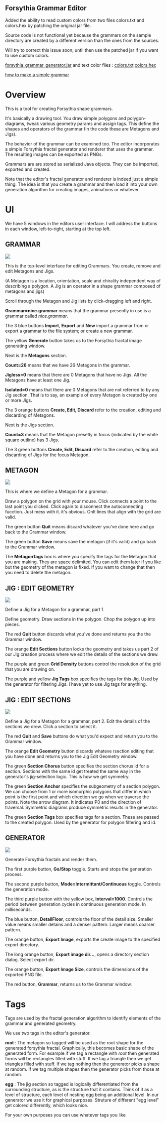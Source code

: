 ## Forsythia Grammar Editor

Added the ability to read custom colors from two  files colors.txt and colors.hex by patching the original jar file.

Source code is not functional yet because the grammars on the sample directory are created by a different version than the
ones from the sources.

Will try to correct this issue soon, until then use the patched jar if you want to use custom colors.

[forsythia_grammar_generator.jar](https://github.com/firephil/Forsythia_Grammar_editor/blob/master/binary/forsythia_grammar_generator.jar)
and text color files :
[colors.txt](https://github.com/firephil/Forsythia_Grammar_editor/blob/master/binary/colors.txt)
[colors.hex](https://github.com/firephil/Forsythia_Grammar_editor/blob/master/binary/colors.hex)

[how to make a simple grammar](https://github.com/johnalexandergreene/Forsythia/raw/master/app/grammarEditor/bin/grammareditorwalkthrough_2017_05_12_how_to_make_a_simple_grammar.ogv)

# Overview

This is a tool for creating Forsythia shape grammars.

It's basically a drawing tool. You draw simple polygons and polygon-diagrams, tweak various geometry params and assign tags. 
This define the shapes and operators of the grammar (In the code these are Metagons and Jigs). 

The behavior of the grammar can be examined too. The editor incorporates a simple Forsythia fractal generator and renderer 
that uses the grammar. The resulting images can be exported as PNGs.

Grammars are are stored as serialized Java objects. They can be imported, exported and created.

Note that the editor's fractal generator and renderer is indeed just a simple thing. 
The idea is that you create a grammar and then load it into your own generation algorithm for creating images, animations or whatever. 

# UI

We have 5 windows in the editors user interface. I will address the buttons in each window, left-to-right, starting at the top left.

## GRAMMAR

![](/app/grammarEditor/doc/pix/GRAMMAR.png?raw=true)

This is the top-level interface for editing Grammars. You create, remove and edit Metagons and Jigs.

(A Metagon is a location, orientation, scale and chirality independent way of describing a polygon. A Jig is an operator in a shape grammar composed of metagons and jigs)

Scroll through the Metagon and Jig lists by click-dragging left and right.

**Grammar=nice.grammar** means that the grammar presently in use is a grammar called *nice.grammar*. 

The 3 blue buttons **Import**, **Export** and **New** import a grammar from or export a grammar to the file system; or create a new grammar.

The yellow **Generate** button takes us to the Forsythia fractal image generating window.

Next is the **Metagons** section.

**Count=26** means that we have 26 Metagons in the grammar. 

**Jigless=0** means that there are 0 Metagons that have no Jigs. All the Metagons have at least one Jig.

**Isolated=0** means that there are 0 Metagons that are not referred to by any Jig section. That is to say, an example of every Metagon is created by one or more Jigs.

The 3 orange buttons **Create, Edit, Discard** refer to the creation, editing and discarding of Metagons.

Next is the Jigs section.

**Count=3** means that the Metagon presetly in focus (indicated by the white square outline) has 3 Jigs.

The 3 green buttons **Create, Edit, Discard** refer to the creation, editing and discarding of Jigs for the focus Metagon.

## METAGON

![](/app/grammarEditor/doc/pix/METAGON.png?raw=true)

This is where we define a Metagon for a grammar.

Draw a polygon on the grid with your mouse. Click connects a point to the last point you clicked. Click again to disconnect the autoconnecting fucction. Just mess with it. it's obvious. Onlt lines that align with the grid are valid.

The green button **Quit** means discard whatever you've done here and go back to the Grammar window.

The green button **Save** means save the metagon (if it's valid) and go back to the Grammar window.

The **MetagonTags** box is where you specify the tags for the Metagon that you are making. They are space delimited. You can edit them later if you like but the geometry of the metagon is fixed. If you want to change that then you need to delete the metagon. 

## JIG : EDIT GEOMETRY

![](/app/grammarEditor/doc/pix/JIG_editgeometry.png?raw=true)

Define a Jig for a Metagon for a grammar, part 1.

Define geometry. Draw sections in the polygon. Chop the polygon up into pieces.

The red **Quit** button discards what you've done and returns you the the Grammar window.

The orange **Edit Sections** button locks the geometry and takes us part 2 of our Jig creation process where we edit the details of the sections we drew.

The purple and green **Grid Density** buttons control the resolution of the grid that you are drawing on.

The purple and yellow **Jig Tags** box specifies the tags for this Jig. Used by the generator for filtering Jigs. I have yet to use Jig tags for anything.

## JIG : EDIT SECTIONS

![](/app/grammarEditor/doc/pix/JIG_editsections.png?raw=true)

Define a Jig for a Metagon for a grammar, part 2. Edit the details of the sections we drew. Click a section to select it.

The red **Quit** and **Save** buttons do what you'd expect and return you to the Grammar window.

The orange **Edit Geometry** button discards whateve rsection editing that you have done and returns you to the Jig Edit Geometry window.

The green **Section Chorus** button specifies the section chorus id for a section. Sections with the same id get treated the same way in the generator's jig-selection logic. This is how we get symmetry.

The green **Section Anchor** specifies the subgeometry of a section polygon. We can choose from 1 or more isomorphic polygons that differ in which point is the first point and which direction we go when we traverse the points. Note the arrow diagram. It indicates P0 and the direction of traversal. Symmetric diagrams produce symmetric results in the generator.

The green **Section Tags** box specifies tags for a section. These are passed to the created polygon. Used by the generator for polygon filtering and id.

## GENERATOR

![](/app/grammarEditor/doc/pix/GENERATOR.png?raw=true)

Generate Forsythia fractals and render them.

The first purple button, **Go/Stop** toggle. Starts and stops the generation process.

The second purple button, **Mode=Intermittant/Continuous** toggle. Controls the generation mode.

The third purple button with the yellow box, **Interval=1000**. Controls the period between generation cycles in continuous generation mode. In milliseconds.

The blue button, **DetailFloor**, controls the floor of the detail size. Smaller value means smaller detains and a denser pattern. Larger means coarser pattern.

The orange button, **Export Image**, exports the create image to the specified export directory.

The long orange button, **Export image dir...**, opens a directory section dialog. Select export dir.

The orange button, **Export Image Size**, controls the dimensions of the exported PNG file.

The red button, **Grammar**, returns us to the Grammar window.

# Tags

Tags are used by the fractal generation algorithm to identify elements of the grammar and generated geometry.

We use two tags in the editor's generator. 

**root** : The metagon so tagged will be used as the root shape for the generated forsythia fractal. Graphically, this becomes basic shape of the generated form. For example if we tag a rectangle with *root* then generated forms will be rectangles filled with stuff. If we tag a triangle then we get triangles filled with stuff. If we tag nothing then the generator picks a shape at random. If we tag multiple shapes then the generator picks from those at random.

**egg** : The jig section so tagged is logically differentiated from the surrounding structure, as is the structure that it contains. Think of it as a level of structure, each level of nesting egg being an additional level. In our generator we use it for graphical purposes. Struture of different "egg level" get colored differently, which looks nice.

For your own purposes you can use whatever tags you like














